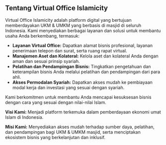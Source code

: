 ## Tentang Virtual Office Islamicity

Virtual Office Islamicity adalah platform digital yang bertujuan memberdayakan UKM & UMKM yang berbasis di masjid di seluruh Indonesia. Kami menyediakan berbagai layanan dan solusi untuk membantu usaha Anda berkembang, termasuk:

* **Layanan Virtual Office:** Dapatkan alamat bisnis profesional, layanan penerimaan telepon dan surat, serta ruang rapat virtual.
* **Manajemen Aset dan Kolateral:** Kelola aset dan kolateral Anda dengan aman dan sesuai prinsip syariah.
* **Pelatihan dan Pendampingan Bisnis:** Tingkatkan pengetahuan dan keterampilan bisnis Anda melalui pelatihan dan pendampingan dari para ahli.
* **Akses Permodalan Syariah:** Dapatkan akses mudah ke pembiayaan modal kerja dan investasi yang sesuai dengan syariah.

Kami berkomitmen untuk membantu Anda mencapai kesuksesan bisnis dengan cara yang sesuai dengan nilai-nilai Islam.

**Visi Kami:** Menjadi platform terkemuka dalam pemberdayaan ekonomi umat Islam di Indonesia.

**Misi Kami:** Menyediakan akses mudah terhadap sumber daya, pelatihan, dan pendampingan bagi UKM & UMKM masjid, serta menciptakan ekosistem bisnis yang berkelanjutan dan inklusif.

